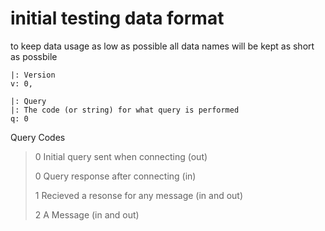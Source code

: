 # initial testing data format

to keep data usage as low as possible
all data names will be kept as short as possbile
```
|: Version
v: 0,

|: Query
|: The code (or string) for what query is performed
q: 0
```

Query Codes

> 0 Initial query sent when connecting  (out)
>
> 0 Query response after connecting (in)
>
> 1 Recieved a resonse for any message (in and out)
>
> 2 A Message (in and out)
